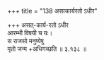 +++
title = "138 असत्कार्यरतो ऽधीर"

+++
असत्-कार्य-रतो ऽधीर  
आरम्भी विषयी च यः।  
स राजसो मनुष्येषु  
मृतो जन्म +अधिगच्छति  ॥ ३.१३८ ॥